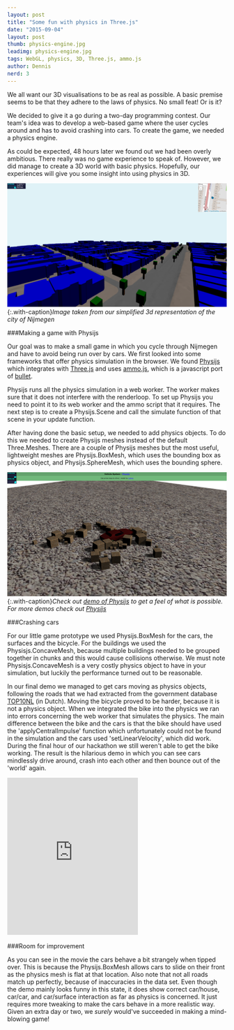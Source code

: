 ```yaml
---
layout: post
title: "Some fun with physics in Three.js"
date: "2015-09-04"
layout: post
thumb: physics-engine.jpg
leadimg: physics-engine.jpg
tags: WebGL, physics, 3D, Three.js, ammo.js
author: Dennis
nerd: 3
---
```


We all want our 3D visualisations to be as real as possible. A basic premise seems to be that they adhere to the laws of physics. No small feat! Or is it?

We decided to give it a go during a two-day programming contest. Our team's idea was to develop a web-based game where the user cycles around and has to avoid crashing into cars. To create the game, we needed a physics engine. 

As could be expected, 48 hours later we found out we had been overly ambitious. There really was no game experience to speak of. However, we did manage to create a 3D world with basic physics. Hopefully, our experiences will give you some insight into using physics in 3D. 

![ΔV](/img/blog/physics-dv.png){:.with-caption}*Image taken from our simplified 3d representation of the city of Nijmegen*

###Making a game with Physijs

Our goal was to make a small game in which you cycle through Nijmegen and have to avoid being run over by cars.
We first looked into some frameworks that offer physics simulation in the browser. We found [Physijs] which integrates with [Three.js] and uses [ammo.js], which is a javascript port of [bullet].

Physijs runs all the physics simulation in a web worker. The worker makes sure that it does not interfere with the renderloop. To set up Physijs you need to point it to its web worker and the ammo script that it requires.
The next step is to create a Physijs.Scene and call the simulate function of that scene in your update function.

After having done the basic setup, we needed to add physics objects. To do this we needed to create Physijs meshes instead of the default Three.Meshes. There are a couple of Physijs meshes but the most useful, lightweight meshes are Physijs.BoxMesh, which uses the bounding box as physics object, and Physijs.SphereMesh, which uses the bounding sphere.

![Physijs demo](/img/blog/physics-physijs-demo.png){:.with-caption}*Check out [demo of Physijs] to get a feel of what is possible. For more demos check out [Physijs]*

###Crashing cars

For our little game prototype we used Physijs.BoxMesh for the cars, the surfaces and the bicycle. For the buildings we used the Physisjs.ConcaveMesh, because multiple buildings needed to be grouped together in chunks and this would cause collisions otherwise. We must note Physisjs.ConcaveMesh is a very costly physics object to have in your simulation, but luckily the performance turned out to be reasonable.

In our final demo we managed to get cars moving as physics objects, following the roads that we had extracted from the government database [TOP10NL] (in Dutch). Moving the bicycle proved to be harder, because it is not a physics object. When we integrated the bike into the physics we ran into errors concerning the web worker that simulates the physics. The main difference between the bike and the cars is that the bike should have used the 'applyCentralImpulse' function which unfortunately could not be found in the simulation and the cars used 'setLinearVelocity', which did work. During the final hour of our hackathon we still weren't able to get the bike working. The result is the hilarious demo in which you can see cars mindlessly drive around, crash into each other and then bounce out of the 'world' again.

<iframe src="https://player.vimeo.com/video/133123676" height="360" frameborder="0" webkitallowfullscreen mozallowfullscreen allowfullscreen></iframe>

###Room for improvement

As you can see in the movie the cars behave a bit strangely when tipped over. This is because the Physijs.BoxMesh allows cars to slide on their front as the physics mesh is flat at that location. Also note that not all roads match up perfectly, because of inaccuracies in the data set. Even though the demo mainly looks funny in this state, it does show correct car/house, car/car, and car/surface interaction as far as physics is concerned. It just requires more tweaking to make the cars behave in a more realistic way. Given an extra day or two, we *surely* would've succeeded in making a mind-blowing game! 

[demo of Physijs]: http://chandlerprall.github.io/Physijs/examples/vehicle.html/
[Physijs]: http://chandlerprall.github.io/Physijs/
[Three.js]: http://threejs.org/
[ammo.js]: https://github.com/kripken/ammo.js/
[bullet]: http://bulletphysics.org/wordpress/
[TOP10NL]: http://www.kadaster.nl/web/artikel/producten/TOP10NL.htm
